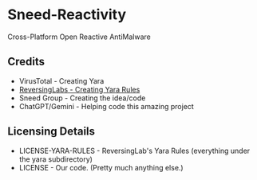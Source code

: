 # Sneed-Reactivity

Cross-Platform Open Reactive AntiMalware

## Credits

* VirusTotal - Creating Yara
* [ReversingLabs - Creating Yara Rules](https://github.com/reversinglabs/reversinglabs-yara-rules)
* Sneed Group - Creating the idea/code
* ChatGPT/Gemini - Helping code this amazing project

## Licensing Details

* LICENSE-YARA-RULES - ReversingLab's Yara Rules (everything under the yara subdirectory)
* LICENSE - Our code. (Pretty much anything else.)
